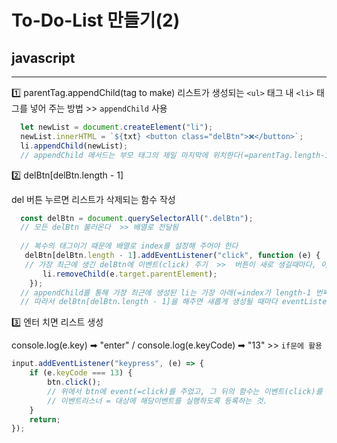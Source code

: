 # To-Do-List 만들기(2) 
## javascript
---

1️⃣ parentTag.appendChild(tag to make)
리스트가 생성되는 `<ul>` 태그 내 `<li>` 태그를 넣어 주는 방법 >> `appendChild` 사용
```js
  let newList = document.createElement("li");
  newList.innerHTML = `${txt} <button class="delBtn">❌</button>`;
  li.appendChild(newList);
  // appendChild 메서드는 부모 태그의 제일 마지막에 위치한다(=parentTag.length-1)
```

2️⃣ delBtn[delBtn.length - 1]

del 버튼 누르면 리스트가 삭제되는 함수 작성
```js
  const delBtn = document.querySelectorAll(".delBtn");
  // 모든 delBtn 불러온다  >> 배열로 전달됨
  
  // 복수의 태그이기 때문에 배열로 index를 설정해 주어야 한다 
   delBtn[delBtn.length - 1].addEventListener("click", function (e) {   
   // 가장 최근에 생긴 delBtn에 이벤트(click) 주기  >>  버튼이 새로 생길때마다, 이전 버튼들에는 이미 이벤트리스너 등록되어있음         
       li.removeChild(e.target.parentElement);
    });
  // appendChild를 통해 가장 최근에 생성된 li는 가장 아래(=index가 length-1 번째)에 위치한다
  // 따라서 delBtn[delBtn.length - 1]을 해주면 새롭게 생성될 때마다 eventListener가 적용된다(=모두 적용)
```

3️⃣ 엔터 치면 리스트 생성

console.log(e.key) ➡ "enter" / console.log(e.keyCode) ➡ "13"  >> `if문에 활용`
```js
input.addEventListener("keypress", (e) => {
    if (e.keyCode === 13) {
        btn.click(); 
        // 위에서 btn에 event(=click)를 주었고, 그 뒤의 함수는 이벤트(click)를 눌렀을 때 실행할 함수
        // 이벤트리스너 = 대상에 해당이벤트를 실행하도록 등록하는 것.
    }                
    return;
});
```

